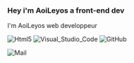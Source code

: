 ### Hey i'm AoiLeyos a front-end dev
 I'm AoiLeyos web developpeur

 

<p>
<img alt="Html5" src="https://img.shields.io/badge/Html5-Css-blue?logo=html5&labelColor=orange"> 
<img alt="Visual_Studio_Code" src="https://img.shields.io/badge/Visual%20studio%20code-navy?logo=Visual%20Studio%20Code">
<img alt="GitHub" src="https://img.shields.io/badge/Git%20Hub-%23000000?style=plastic&logo=Github">
</p>

![Mail](https://img.shields.io/badge/Mail-romdz01%40gmail.com-blue)


